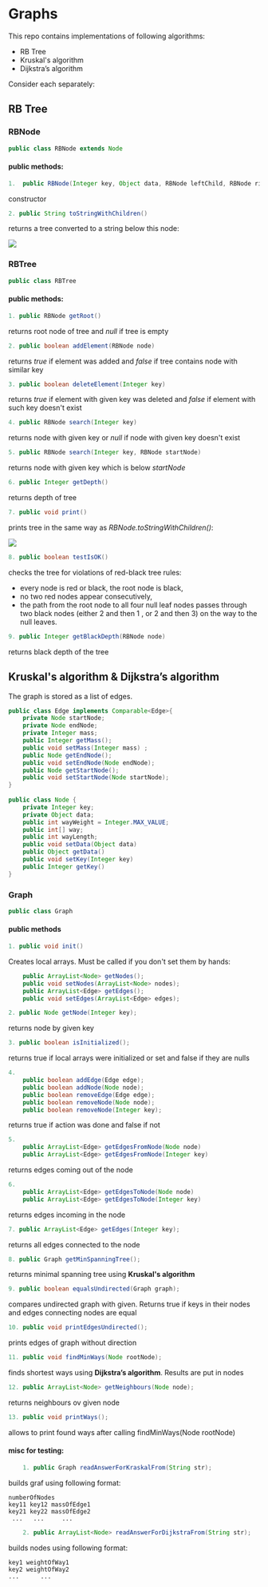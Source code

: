 # Graphs
This repo contains implementations of following algorithms:
- RB Tree
- Kruskal's algorithm
- Dijkstra’s algorithm

Consider each separately:
## RB Tree
### RBNode
```java
public class RBNode extends Node 
```
#### public methods:
```java
1.  public RBNode(Integer key, Object data, RBNode leftChild, RBNode rightChild, RBNode parent, boolean color, Boolean nil)
```

constructor
```java
2. public String toStringWithChildren()
```
returns a tree converted to a string below this node: 

![](https://github.com/ilkoch008/Graphs/blob/master/images/Screenshot_3.png?raw=true)

### RBTree
```java
public class RBTree
```
#### public methods:
```java
1. public RBNode getRoot()
```
returns root node of tree and *null* if tree is empty
```java
2. public boolean addElement(RBNode node)
```
returns *true* if element was added and *false* if tree contains node with similar key
```java
3. public boolean deleteElement(Integer key)
```
returns *true* if element with given key was deleted and *false* if element with such key doesn't exist
```java
4. public RBNode search(Integer key)
```
returns node with given key or *null* if node with given key doesn't exist
```java
5. public RBNode search(Integer key, RBNode startNode)
```
returns node with given key which is below *startNode*
```java
6. public Integer getDepth()
```
returns depth of tree
```java
7. public void print()
```
prints tree in the same way as *RBNode.toStringWithChildren()*:

![](https://github.com/ilkoch008/Graphs/blob/master/images/Screenshot_3.png?raw=true)
```java
8. public boolean testIsOK()
```
checks the tree for violations of red-black tree rules:

  * every node is red or black, the root node is black,
  * no two red nodes appear consecutively,
  * the path from the root node to all four null leaf nodes passes through two black nodes (either 2 and then 1 , or 2 and then 3) on the way to the null leaves.
```java  
9. public Integer getBlackDepth(RBNode node)
```
returns black depth of the tree

## Kruskal's algorithm & Dijkstra’s algorithm
The graph is stored as a list of edges.
```java
public class Edge implements Comparable<Edge>{
    private Node startNode;
    private Node endNode;
    private Integer mass;
    public Integer getMass();
    public void setMass(Integer mass) ;
    public Node getEndNode();
    public void setEndNode(Node endNode);
    public Node getStartNode();
    public void setStartNode(Node startNode);
}
    
public class Node {
    private Integer key;
    private Object data;
    public int wayWeight = Integer.MAX_VALUE;
    public int[] way;
    public int wayLength;
    public void setData(Object data)
    public Object getData()
    public void setKey(Integer key)
    public Integer getKey()
}
```
### Graph
```java
public class Graph
```

#### public methods

```java
1. public void init()
```

Creates local arrays. Must be called if you don't set them by hands:

```java
    public ArrayList<Node> getNodes();
    public void setNodes(ArrayList<Node> nodes);
    public ArrayList<Edge> getEdges();
    public void setEdges(ArrayList<Edge> edges);
```

```java
2. public Node getNode(Integer key);
```

returns node by given key

```java
3. public boolean isInitialized();
```

returns true if local arrays were initialized or set and false if they are nulls

```java
4. 
    public boolean addEdge(Edge edge);
    public boolean addNode(Node node);
    public boolean removeEdge(Edge edge);
    public boolean removeNode(Node node);
    public boolean removeNode(Integer key);
```
returns true if action was done and false if not

```java
5.     
    public ArrayList<Edge> getEdgesFromNode(Node node)
    public ArrayList<Edge> getEdgesFromNode(Integer key)
```

returns edges coming out of the node

```java
6.
    public ArrayList<Edge> getEdgesToNode(Node node)
    public ArrayList<Edge> getEdgesToNode(Integer key)
```

returns edges incoming in the node

```java
7. public ArrayList<Edge> getEdges(Integer key);
```

returns all edges connected to the node

```java
8. public Graph getMinSpanningTree();
```
returns minimal spanning tree using **Kruskal's algorithm**

```java
9. public boolean equalsUndirected(Graph graph);
```

compares undirected graph with given. Returns true if keys in their nodes and edges connecting nodes are equal

```java
10. public void printEdgesUndirected();
```

prints edges of graph without direction

```java
11. public void findMinWays(Node rootNode);
```

finds shortest ways using **Dijkstra’s algorithm**. Results are put in nodes

```java
12. public ArrayList<Node> getNeighbours(Node node);
```

returns neighbours ov given node

```java
13. public void printWays();
```
allows to print found ways after calling findMinWays(Node rootNode)

#### misc for testing:
```java
    1. public Graph readAnswerForKraskalFrom(String str);
```

builds graf using following format:
```
numberOfNodes
key11 key12 massOfEdge1
key21 key22 massOfEdge2
 ...   ...     ...
```

```java
    2. public ArrayList<Node> readAnswerForDijkstraFrom(String str);
```
builds nodes using following format:
```
key1 weightOfWay1
key2 weightOfWay2
...      ...
```

